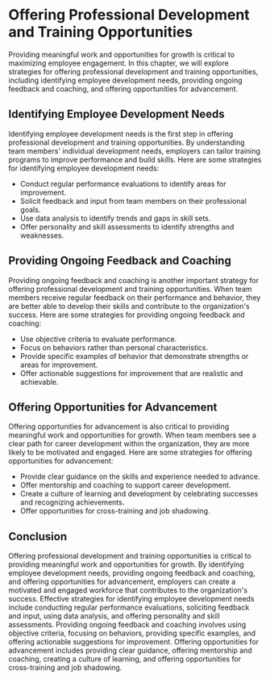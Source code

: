 Offering Professional Development and Training Opportunities
===============================================================================================================================

Providing meaningful work and opportunities for growth is critical to maximizing employee engagement. In this chapter, we will explore strategies for offering professional development and training opportunities, including identifying employee development needs, providing ongoing feedback and coaching, and offering opportunities for advancement.

Identifying Employee Development Needs
--------------------------------------

Identifying employee development needs is the first step in offering professional development and training opportunities. By understanding team members' individual development needs, employers can tailor training programs to improve performance and build skills. Here are some strategies for identifying employee development needs:

* Conduct regular performance evaluations to identify areas for improvement.
* Solicit feedback and input from team members on their professional goals.
* Use data analysis to identify trends and gaps in skill sets.
* Offer personality and skill assessments to identify strengths and weaknesses.

Providing Ongoing Feedback and Coaching
---------------------------------------

Providing ongoing feedback and coaching is another important strategy for offering professional development and training opportunities. When team members receive regular feedback on their performance and behavior, they are better able to develop their skills and contribute to the organization's success. Here are some strategies for providing ongoing feedback and coaching:

* Use objective criteria to evaluate performance.
* Focus on behaviors rather than personal characteristics.
* Provide specific examples of behavior that demonstrate strengths or areas for improvement.
* Offer actionable suggestions for improvement that are realistic and achievable.

Offering Opportunities for Advancement
--------------------------------------

Offering opportunities for advancement is also critical to providing meaningful work and opportunities for growth. When team members see a clear path for career development within the organization, they are more likely to be motivated and engaged. Here are some strategies for offering opportunities for advancement:

* Provide clear guidance on the skills and experience needed to advance.
* Offer mentorship and coaching to support career development.
* Create a culture of learning and development by celebrating successes and recognizing achievements.
* Offer opportunities for cross-training and job shadowing.

Conclusion
----------

Offering professional development and training opportunities is critical to providing meaningful work and opportunities for growth. By identifying employee development needs, providing ongoing feedback and coaching, and offering opportunities for advancement, employers can create a motivated and engaged workforce that contributes to the organization's success. Effective strategies for identifying employee development needs include conducting regular performance evaluations, soliciting feedback and input, using data analysis, and offering personality and skill assessments. Providing ongoing feedback and coaching involves using objective criteria, focusing on behaviors, providing specific examples, and offering actionable suggestions for improvement. Offering opportunities for advancement includes providing clear guidance, offering mentorship and coaching, creating a culture of learning, and offering opportunities for cross-training and job shadowing.
